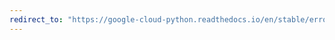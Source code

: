 ```yaml
---
redirect_to: "https://google-cloud-python.readthedocs.io/en/stable/error-reporting/client.html"
---
```

